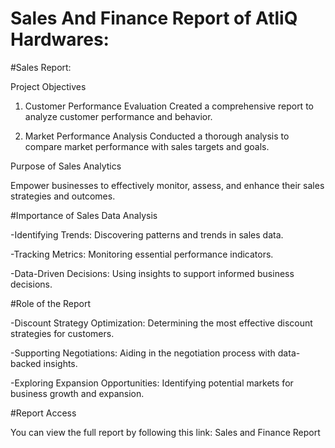 # Sales And Finance Report of AtliQ Hardwares:
#Sales Report:

Project Objectives
1. Customer Performance Evaluation
Created a comprehensive report to analyze customer performance and behavior.

2. Market Performance Analysis
Conducted a thorough analysis to compare market performance with sales targets and goals.

Purpose of Sales Analytics

Empower businesses to effectively monitor, assess, and enhance their sales strategies and outcomes.

#Importance of Sales Data Analysis

-Identifying Trends: Discovering patterns and trends in sales data.

-Tracking Metrics: Monitoring essential performance indicators.

-Data-Driven Decisions: Using insights to support informed business decisions.

#Role of the Report

-Discount Strategy Optimization: Determining the most effective discount strategies for customers.

-Supporting Negotiations: Aiding in the negotiation process with data-backed insights.

-Exploring Expansion Opportunities: Identifying potential markets for business growth and expansion.

#Report Access

You can view the full report by following this link: Sales and Finance Report
 
 





